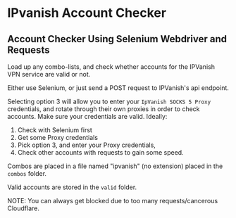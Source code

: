# IPvanish Account Checker
## Account Checker Using Selenium Webdriver and Requests

Load up any combo-lists, and check whether accounts for the IPVanish VPN service are valid or not.


Either use Selenium, or just send a POST request to IPVanish's api endpoint.


Selecting option 3 will allow you to enter your ```IpVanish SOCKS 5 Proxy``` credentials, and rotate through their own proxies in order to check accounts. Make sure your credentials are valid. Ideally:

1) Check with Selenium first
2) Get some Proxy credentials
3) Pick option 3, and enter your Proxy credentials,
4) Check other accounts with requests to gain some speed. 


Combos are placed in a file named "ipvanish" (no extension) placed in the ```combos``` folder.


Valid accounts are stored in the ```valid``` folder.


NOTE: You can always get blocked due to too many requests/cancerous Cloudflare.